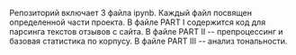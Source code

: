 Репозиторий включает 3 файла ipynb. Каждый файл посвящен определенной части проекта. В файле PART I содержится код для парсинга текстов отзывов с сайта.
В файле PART II -- препроцессинг и базовая статистика по корпусу.
В файле PART III -- анализ тональности.
